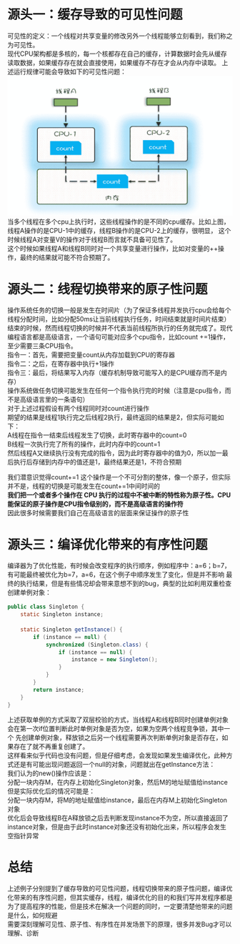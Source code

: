 # 源头一：缓存导致的可见性问题

可见性的定义：一个线程对共享变量的修改另外一个线程能够立刻看到，我们称之为可见性。  
现代CPU架构都是多核的，每一个核都存在自己的缓存，计算数据时会先从缓存读取数据，如果缓存存在就会直接使用，如果缓存不存在才会从内存中读取。
上述运行规律可能会导致如下的可见性问题：  
![img_1.png](img_1.png)
当多个线程在多个cpu上执行时，这些线程操作的是不同的cpu缓存。比如上图，线程A操作的是CPU-1中的缓存，线程B操作的是CPU-2上的缓存，很明显，
这个时候线程A对变量V的操作对于线程B而言就不具备可见性了。  
这个时候如果线程A和线程B同时对一个共享变量进行操作，比如对变量的++操作，最终的结果就可能不符合预期了。

# 源头二：线程切换带来的原子性问题

操作系统任务的切换一般是发生在时间片（为了保证多线程并发执行cpu会给每个线程分配时间，比如分配50ms让当前线程执行任务，时间结束就是时间片结束）
结束的时候，然而线程切换的时候并不代表当前线程所执行的任务就完成了。现代编程语言都是高级语言，一个语句可能对应多个cpu指令，比如count
+=1操作，至少需要三条CPU指令。   
指令一：首先，需要把变量count从内存加载到CPU的寄存器  
指令二：之后，在寄存器中执行+1操作  
指令三：最后，将结果写入内存（缓存机制导致可能写入的是CPU缓存而不是内存）   
操作系统做任务切换可能发生在任何一个指令执行完的时候（注意是cpu指令，而不是高级语言里的一条语句）   
对于上述过程假设有两个线程同时对count进行操作   
期望的结果是线程1执行完之后线程2执行，最终返回的结果是2，但实际可能如下：  
A线程在指令一结束后线程发生了切换，此时寄存器中的count=0  
B线程一次执行完了所有的操作，此时内存中的count=1  
然后线程A又继续执行没有完成的指令，因为此时寄存器中的值为0，所以加一最后执行后存储到内存中的值还是1，最终结果还是1，不符合预期  

我们潜意识觉得count+=1 这个操作是一个不可分割的整体，像一个原子，但实际并不是，线程的切换是可能发生在count+=1中间时间的  
**我们把一个或者多个操作在 CPU 执行的过程中不被中断的特性称为原子性。CPU能保证的原子操作是CPU指令级别的，而不是高级语言的操作符**  
因此很多时候需要我们自己在高级语言的层面来保证操作的原子性  

# 源头三：编译优化带来的有序性问题  
编译器为了优化性能，有时候会改变程序的执行顺序，例如程序中：a=6；b=7，有可能最终被优化为b=7，a=6，在这个例子中顺序发生了变化，但是并不影响
最终的执行结果，但是有些情况却会带来意想不到的bug，典型的比如利用双重检查创建单例对象：   
```java
public class Singleton {
    static Singleton instance;

    static Singleton getInstance() {
        if (instance == null) {
            synchronized (Singleton.class) {
                if (instance == null) {
                    instance = new Singleton();
                }
            }
        }
        return instance;
    }
}
```
上述获取单例的方式采取了双层校验的方式，当线程A和线程B同时创建单例对象会在第一次if位置判断此时单例对象是否为空，如果为空两个线程竞争锁，其中一个
先创建单例对象，释放锁之后另一个线程需要再次判断单例对象是否存在，如果存在了就不再重复创建了。  
这样看来似乎代码也没有问题，但是仔细考虑，会发现如果发生编译优化，此种方式还是有可能出现问题返回一个null的对象，问题就出在getInstance方法：   
我们认为的new()操作应该是：  
分配一块内存M，在内存上初始化Singleton对象，然后M的地址赋值给instance  
但是实际优化后的情况可能是：  
分配一块内存M，将M的地址赋值给instance，最后在内存M上初始化Singleton对象  
优化后会导致线程B在A释放锁之后去判断发现instance不为空，所以直接返回了instance对象，但是由于此时instance对象还没有初始化出来，所以程序会发生
空指针异常  
# 总结  
上述例子分别提到了缓存导致的可见性问题，线程切换带来的原子性问题，编译优化带来的有序性问题，但其实缓存，线程，编译优化的目的和我们写并发程序都是
为了提高程序的性能，但是技术在解决一个问题的同时，一定要清楚他带来的问题是什么，如何规避  
需要深刻理解可见性、原子性、有序性在并发场景下的原理，很多并发Bug才可以理解、诊断



